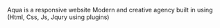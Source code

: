 
Aqua is a responsive website Modern and creative agency built in using (Html, Css, Js, Jqury using plugins) 
